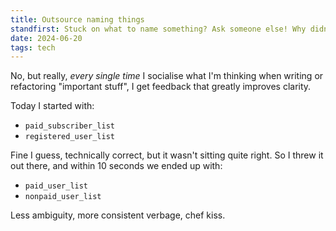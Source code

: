 ```yaml
---
title: Outsource naming things
standfirst: Stuck on what to name something? Ask someone else! Why didn't you think of that? [send post]
date: 2024-06-20
tags: tech
---
```


No, but really, _every single time_ I socialise what I'm thinking when writing or refactoring "important stuff", I get feedback that greatly improves clarity.

Today I started with:

- `paid_subscriber_list`
- `registered_user_list`

Fine I guess, technically correct, but it wasn't sitting quite right. So I threw it out there, and within 10 seconds we ended up with:

- `paid_user_list`
- `nonpaid_user_list`

Less ambiguity, more consistent verbage, chef kiss.
